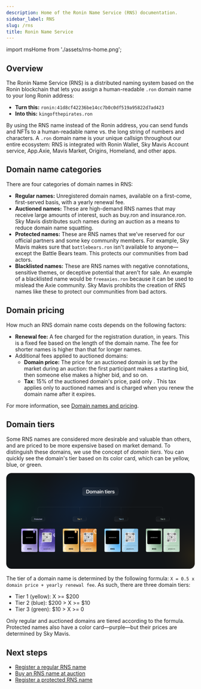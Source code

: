 ```yaml
---
description: Home of the Ronin Name Service (RNS) documentation.
sidebar_label: RNS
slug: /rns
title: Ronin Name Service
---
```


import rnsHome from './assets/rns-home.png';

## Overview

The Ronin Name Service (RNS) is a distributed naming system based on the Ronin blockchain that lets you assign a human-readable `.ron` domain name to your long Ronin address:

* **Turn this:** `ronin:41d8cf42236be14cc7b0c0df519a95822d7ad423`
* **Into this:** `kingofthepirates.ron`

By using the RNS name instead of the Ronin address, you can send funds and NFTs to a human-readable name vs. the long string of numbers and characters. A `.ron` domain name is your unique callsign throughout our entire ecosystem: RNS is integrated with Ronin Wallet, Sky Mavis Account service, App.Axie, Mavis Market, Origins, Homeland, and other apps.

## Domain name categories

There are four categories of domain names in RNS:

* **Regular names:** Unregistered domain names, available on a first-come, first-served basis, with a yearly renewal fee.
* **Auctioned names:** These are high-demand RNS names that may receive large amounts of interest, such as buy.ron and insurance.ron. Sky Mavis distributes such names during an auction as a means to reduce domain name squatting.
* **Protected names:** These are RNS names that we’ve reserved for our official partners and some key community members. For example, Sky Mavis makes sure that `battlebears.ron` isn't available to anyone—except the Battle Bears team. This protects our communities from bad actors.
* **Blacklisted names:** These are RNS names with negative connotations, sensitive themes, or deceptive potential that aren't for sale. An example of a blacklisted name would be `freeaxies.ron` because it can be used to mislead the Axie community. Sky Mavis prohibits the creation of RNS names like these to protect our communities from bad actors.

## Domain pricing

How much an RNS domain name costs depends on the following factors:

* **Renewal fee:** A fee charged for the registration duration, in years. This is a fixed fee based on the length of the domain name. The fee for shorter names is higher than that for longer names.
* Additional fees applied to auctioned domains:
  * **Domain price:** The price for an auctioned domain is set by the market during an auction: the first participant makes a starting bid, then someone else makes a higher bid, and so on.
  * **Tax**: 15% of the auctioned domain's price, paid only . This tax applies only to auctioned names and is charged when you renew the domain name after it expires.

For more information, see [Domain names and pricing](./concepts/names-and-pricing.md).

## Domain tiers

Some RNS names are considered more desirable and valuable than others, and are priced to be more expensive based on market demand. To distinguish these domains, we use the concept of *domain tiers*. You can quickly see the domain's tier based on its color card, which can be yellow, blue, or green.

![tiers](assets/domain-tiers.png)

The tier of a domain name is determined by the following formula: `X = 0.5 x domain price + yearly renewal fee`. As such, there are three domain tiers:

* Tier 1 (yellow): X >= $200
* Tier 2 (blue): $200 > X >= $10
* Tier 3 (green): $10 > X >= 0

Only regular and auctioned domains are tiered according to the formula. Protected names also have a color card—purple—but their prices are determined by Sky Mavis.

## Next steps

* [Register a regular RNS name](rns/register/regular)
* [Buy an RNS name at auction](rns/register/auctioned)
* [Register a protected RNS name](rns/register/protected)
